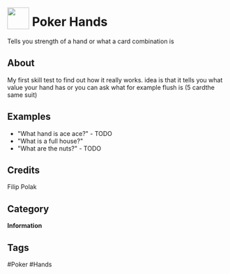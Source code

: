 # <img src="https://raw.githack.com/FortAwesome/Font-Awesome/master/svgs/solid/dollar-sign.svg" card_color="#6897BB" width="50" height="50" style="vertical-align:bottom"/> Poker Hands
Tells you strength of a hand or what a card combination is

## About
My first skill test to find out how it really works. idea is that it tells you what value your hand has or you can ask what for example flush is (5 cardthe same suit)

## Examples
* "What hand is ace ace?" - TODO
* "What is a full house?"
* "What are the nuts?" - TODO

## Credits
Filip Polak

## Category
**Information**

## Tags
#Poker
#Hands


